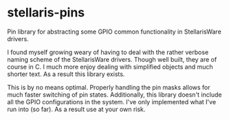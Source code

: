 stellaris-pins
==============

Pin library for abstracting some GPIO common functionality in StellarisWare drivers. 

I found myself growing weary of having to deal with the rather verbose naming scheme of the StellarisWare drivers. Though well built, they are of course in C. I much more enjoy dealing with simplified objects and much shorter text. As a result this library exists.

This is by no means optimal. Properly handling the pin masks allows for much faster switching of pin states. Additionally, this library doesn't include all the GPIO configurations in the system. I've only implemented what I've run into (so far). As a result use at your own risk.